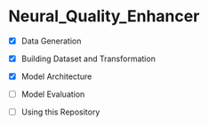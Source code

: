 # Neural_Quality_Enhancer

- [X] Data Generation

- [X] Building Dataset and Transformation
  
- [X] Model Architecture

- [ ] Model Evaluation
  
- [ ] Using this Repository
